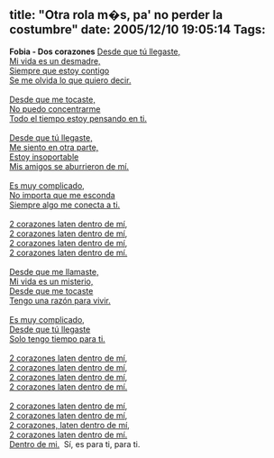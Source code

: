 title: "Otra rola m�s, pa' no perder la costumbre"
date: 2005/12/10 19:05:14
Tags: 
---
<strong>Fobia - Dos corazones</strong> <a href="http://damog.nipl.net/misc/Fobia_-_Dos_corazones.mp3" target="_blank">Desde que tú llegaste, <br/> Mi vida es un desmadre, <br/> Siempre que estoy contigo <br/> Se me olvida lo que quiero decir. <br/><br/> Desde que me tocaste, <br/> No puedo concentrarme <br/> Todo el tiempo estoy pensando en ti. <br/><br/> Desde que tú llegaste, <br/> Me siento en otra parte, <br/> Estoy insoportable  <br/> Mis amigos se aburrieron de mí. <br/><br/> Es muy complicado, <br/> No importa que me esconda  <br/> Siempre algo me conecta a ti. <br/><br/> 2 corazones laten dentro de mí, <br/> 2 corazones laten dentro de mí, <br/> 2 corazones laten dentro de mí, <br/> 2 corazones laten dentro de mí. <br/><br/> Desde que me llamaste, <br/> Mi vida es un misterio, <br/> Desde que me tocaste  <br/> Tengo una razón para vivir. <br/><br/> Es muy complicado, <br/> Desde que tú llegaste <br/> Solo tengo tiempo para ti. <br/><br/> 2 corazones laten dentro de mí, <br/> 2 corazones laten dentro de mí, <br/> 2 corazones laten dentro de mí, <br/> 2 corazones laten dentro de mí. <br/><br/> 2 corazones laten dentro de mí, <br/> 2 corazones laten dentro de mí, <br/> 2 corazones, laten dentro de mí, <br/> 2 corazones laten dentro de mí. <br/> Dentro de mi.</a>          Sí, es para ti, para ti. <br/><br/>
